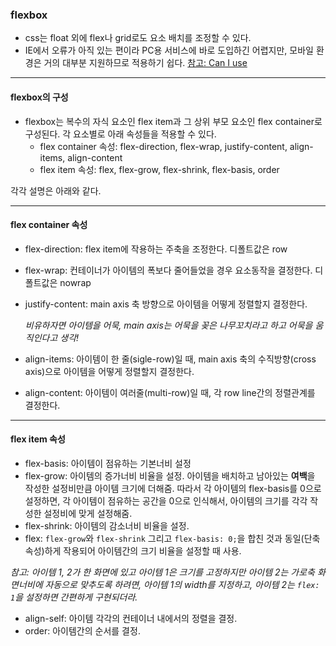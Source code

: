 ### flexbox
 - css는 float 외에 flex나 grid로도 요소 배치를 조정할 수 있다. 
 - IE에서 오류가 아직 있는 편이라 PC용 서비스에 바로 도입하긴 어렵지만, 모바일 환경은 거의 대부분 지원하므로 적용하기 쉽다. [참고: Can I use](https://caniuse.com/#search=flex)
 
----
#### flexbox의 구성

 - flexbox는 복수의 자식 요소인 flex item과 그 상위 부모 요소인 flex container로 구성된다. 각 요소별로 아래 속성들을 적용할 수 있다.
   - flex container 속성: flex-direction, flex-wrap, justify-content, align-items, align-content
   - flex item 속성: flex, flex-grow, flex-shrink, flex-basis, order
   
각각 설명은 아래와 같다. 

----
#### flex container 속성
 - flex-direction: flex item에 작용하는 주축을 조정한다. 디폴트값은 row
 - flex-wrap: 컨테이너가 아이템의 폭보다 줄어들었을 경우 요소동작을 결정한다. 디폴트값은 nowrap
 - justify-content: main axis 축 방향으로 아이템을 어떻게 정렬할지 결정한다. 
 
    *비유하자면 아이템을 어묵, main axis는 어묵을 꽂은 나무꼬치라고 하고 어묵을 움직인다고 생각!*
 - align-items: 아이템이 한 줄(sigle-row)일 때, main axis 축의 수직방향(cross axis)으로 아이템을 어떻게 정렬할지 결정한다.
 - align-content: 아이템이 여러줄(multi-row)일 때, 각 row line간의 정렬관계를 결정한다.
----
#### flex item 속성
 - flex-basis: 아이템이 점유하는 기본너비 설정
 - flex-grow: 아이템의 증가너비 비율을 설정. 아이템을 배치하고 남아있는 **여백**을 작성한 설정비만큼 아이템 크기에 더해줌. 따라서 각 아이템의 flex-basis를 0으로 설정하면, 각 아이템이 점유하는 공간을 0으로 인식해서, 
 아이템의 크기를 각각 작성한 설정비에 맞게 설정해줌.
 - flex-shrink: 아이템의 감소너비 비율을 설정.
 - flex: `flex-grow`와 `flex-shrink` 그리고 `flex-basis: 0;`을 합친 것과 동일(단축 속성)하게 작용되어 아이템간의 크기 비율을 설정할 때 사용.
 
 *참고: 아이템 1, 2가 한 화면에 있고 아이템 1은 크기를 고정하지만 아이템 2는 가로축 화면너비에 자동으로 맞추도록 하려면, 아이템 1의 width를 지정하고, 아이템 2는 `flex: 1`을 설정하면 간편하게 구현되더라.*
 - align-self: 아이템 각각의 컨테이너 내에서의 정렬을 결정.
 - order: 아이템간의 순서를 결정.
 
   

